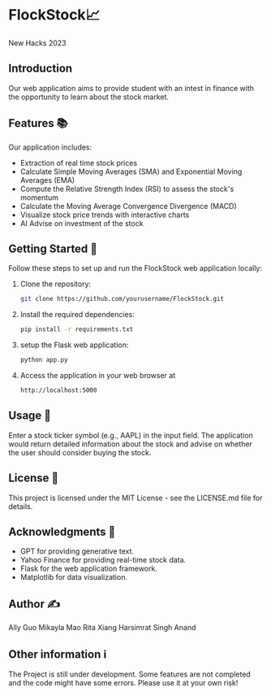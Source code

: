 # FlockStock📈
New Hacks 2023 

## Introduction

Our web application aims to provide student with an intest in finance with the opportunity to learn about the stock market.   


## Features 📚
Our application includes:
- Extraction of real time stock prices
- Calculate Simple Moving Averages (SMA) and Exponential Moving Averages (EMA)
- Compute the Relative Strength Index (RSI) to assess the stock's momentum
- Calculate the Moving Average Convergence Divergence (MACD)
- Visualize stock price trends with interactive charts
- AI Advise on investment of the stock

## Getting Started 🏁

Follow these steps to set up and run the FlockStock web application locally:

1. Clone the repository:

   ```bash
   git clone https://github.com/yourusername/FlockStock.git

2. Install the required dependencies:
   ```bash
   pip install -r requirements.txt

3. setup the Flask web application:
    ```bash
    python app.py

4. Access the application in your web browser at
    ```bash
    http://localhost:5000

## Usage 🧐

Enter a stock ticker symbol (e.g., AAPL) in the input field.
The application would return detailed information about the stock and advise on whether the user should consider buying the stock. 

## License 🪪

This project is licensed under the MIT License - see the LICENSE.md file for details.

## Acknowledgments 🤗

- GPT for providing generative text.
- Yahoo Finance for providing real-time stock data.
- Flask for the web application framework.
- Matplotlib for data visualization.

## Author ✍️
Ally Guo
Mikayla Mao
Rita Xiang
Harsimrat Singh Anand


## Other information ℹ️
The Project is still under development. Some features are not completed and the code might have some errors. Please use it at your own risk!
